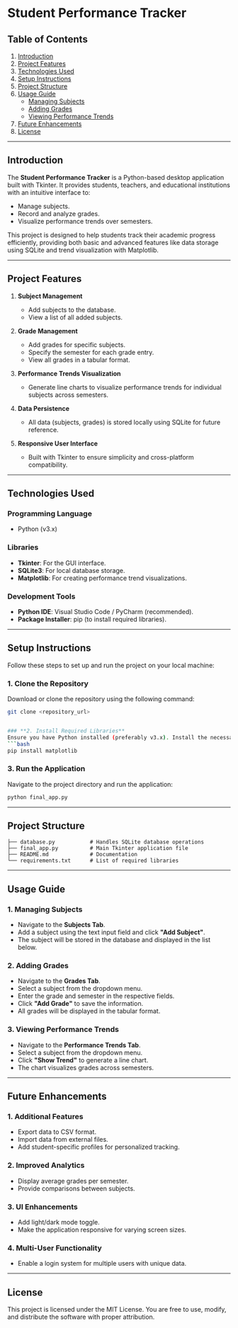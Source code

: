 # Student Performance Tracker

## **Table of Contents**
1. [Introduction](#introduction)  
2. [Project Features](#project-features)  
3. [Technologies Used](#technologies-used)  
4. [Setup Instructions](#setup-instructions)  
5. [Project Structure](#project-structure)  
6. [Usage Guide](#usage-guide)  
    - [Managing Subjects](#managing-subjects)  
    - [Adding Grades](#adding-grades)  
    - [Viewing Performance Trends](#viewing-performance-trends)   
7. [Future Enhancements](#future-enhancements)  
8. [License](#license)  

---

## **Introduction**

The **Student Performance Tracker** is a Python-based desktop application built with Tkinter. It provides students, teachers, and educational institutions with an intuitive interface to:
- Manage subjects.
- Record and analyze grades.
- Visualize performance trends over semesters.

This project is designed to help students track their academic progress efficiently, providing both basic and advanced features like data storage using SQLite and trend visualization with Matplotlib.

---

## **Project Features**

1. **Subject Management**  
   - Add subjects to the database.  
   - View a list of all added subjects.  

2. **Grade Management**  
   - Add grades for specific subjects.  
   - Specify the semester for each grade entry.  
   - View all grades in a tabular format.  

3. **Performance Trends Visualization**  
   - Generate line charts to visualize performance trends for individual subjects across semesters.

4. **Data Persistence**  
   - All data (subjects, grades) is stored locally using SQLite for future reference.

5. **Responsive User Interface**  
   - Built with Tkinter to ensure simplicity and cross-platform compatibility.

---

## **Technologies Used**

### **Programming Language**
- Python (v3.x)

### **Libraries**
- **Tkinter**: For the GUI interface.
- **SQLite3**: For local database storage.
- **Matplotlib**: For creating performance trend visualizations.

### **Development Tools**
- **Python IDE**: Visual Studio Code / PyCharm (recommended).
- **Package Installer**: pip (to install required libraries).

---

## **Setup Instructions**

Follow these steps to set up and run the project on your local machine:

### **1. Clone the Repository**
Download or clone the repository using the following command:
```bash
git clone <repository_url>


### **2. Install Required Libraries**
Ensure you have Python installed (preferably v3.x). Install the necessary Python libraries using the following command:
```bash
pip install matplotlib
```

### **3. Run the Application**
Navigate to the project directory and run the application:
```bash
python final_app.py
```

---

## **Project Structure**

```
├── database.py           # Handles SQLite database operations
├── final_app.py          # Main Tkinter application file
├── README.md             # Documentation
└── requirements.txt      # List of required libraries
```

---

## **Usage Guide**

### **1. Managing Subjects**
   - Navigate to the **Subjects Tab**.
   - Add a subject using the text input field and click **"Add Subject"**.  
   - The subject will be stored in the database and displayed in the list below.

### **2. Adding Grades**
   - Navigate to the **Grades Tab**.  
   - Select a subject from the dropdown menu.  
   - Enter the grade and semester in the respective fields.  
   - Click **"Add Grade"** to save the information.  
   - All grades will be displayed in the tabular format.

### **3. Viewing Performance Trends**
   - Navigate to the **Performance Trends Tab**.  
   - Select a subject from the dropdown menu.  
   - Click **"Show Trend"** to generate a line chart.  
   - The chart visualizes grades across semesters.

---

## **Future Enhancements**

### **1. Additional Features**
   - Export data to CSV format.  
   - Import data from external files.  
   - Add student-specific profiles for personalized tracking.

### **2. Improved Analytics**
   - Display average grades per semester.  
   - Provide comparisons between subjects.  

### **3. UI Enhancements**
   - Add light/dark mode toggle.  
   - Make the application responsive for varying screen sizes.

### **4. Multi-User Functionality**
   - Enable a login system for multiple users with unique data.

---

## **License**

This project is licensed under the MIT License. You are free to use, modify, and distribute the software with proper attribution.
